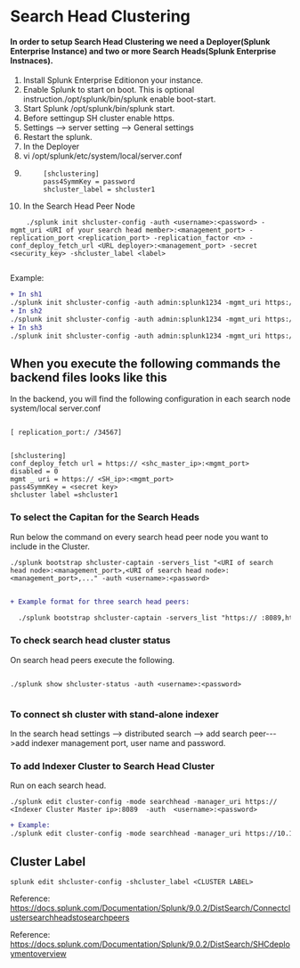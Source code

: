 # Search Head Clustering

#### In order to setup Search Head Clustering we need a Deployer(Splunk Enterprise Instance) and two or more Search Heads(Splunk Enterprise Instnaces).

1. Install Splunk Enterprise Editionon your instance.
2. Enable Splunk to start on boot. This is optional instruction./opt/splunk/bin/splunk enable boot-start.
3. Start Splunk /opt/splunk/bin/splunk start.
4. Before settingup SH cluster enable https.
5. Settings --> server setting --> General settings
6. Restart the splunk.
7. In the Deployer
8. vi /opt/splunk/etc/system/local/server.conf
9. ```
   		[shclustering]
   		pass4SymmKey = password
   		shcluster_label = shcluster1
   ```
10. In the Search Head Peer Node

```
    ./splunk init shcluster-config -auth <username>:<password> -mgmt_uri <URI of your search head member>:<management_port> -replication_port <replication_port> -replication_factor <n> -conf_deploy_fetch_url <URL deployer>:<management_port> -secret <security_key> -shcluster_label <label>
 
```

Example:

```diff
+ In sh1
./splunk init shcluster-config -auth admin:splunk1234 -mgmt_uri https://10.128.0.16:8089 -replication_port 34567 -replication_factor 3 -conf_deploy_fetch_url https://10.128.0.17:8089 -secret shcluster -shcluster_label shcluster1
+ In sh2
./splunk init shcluster-config -auth admin:splunk1234 -mgmt_uri https://10.166.0.2:8089 -replication_port 34567 -replication_factor 3 -conf_deploy_fetch_url https://10.128.0.17:8089 -secret shcluster -shcluster_label shcluster1
+ In sh3
./splunk init shcluster-config -auth admin:splunk1234 -mgmt_uri https://10.202.0.2:8089 -replication_port 34567 -replication_factor 3 -conf_deploy_fetch_url https://10.128.0.17:8089 -secret shcluster -shcluster_label shcluster1

```

## When you execute the following commands the backend files looks like this

In the backend, you will find the following configuration in each search node system/local server.conf

```

[ replication_port:/ /34567]


[shclustering]
conf_deploy_fetch url = https:// <shc_master_ip>:<mgmt_port>
disabled = 0
mgmt _ uri = https:// <SH_ip>:<mgmt_port>
pass4SymmKey = <secret key>
shcluster label =shcluster1

```

### To select the Capitan for the Search Heads

Run below the command on every search head peer node you want to include in the Cluster.

```
./splunk bootstrap shcluster-captain -servers_list "<URI of search head node>:<management_port>,<URI of search head node>:<management_port>,..." -auth <username>:<password>
 
```

```diff
+ Example format for three search head peers:

  ./splunk bootstrap shcluster-captain -servers_list "https:// :8089,https:// :8089,https://:8089 " -auth admin:password
```

### To check search head cluster status

On search head peers execute the following.

```

./splunk show shcluster-status -auth <username>:<password>
 
```

### To connect sh cluster with stand-alone indexer

In the search head settings --> distributed search --> add search peer--->add indexer management port, user name and password.

### To add Indexer Cluster to Search Head Cluster

Run on each search head.

```
./splunk edit cluster-config -mode searchhead -manager_uri https:// <Indexer Cluster Master ip>:8089  -auth  <username>:<password>
```

```diff
+ Example:
./splunk edit cluster-config -mode searchhead -manager_uri https://10.128.0.15:8089  -auth admin:splunk1234
```

## Cluster Label
```
splunk edit shcluster-config -shcluster_label <CLUSTER LABEL>
```

Reference: https://docs.splunk.com/Documentation/Splunk/9.0.2/DistSearch/Connectclustersearchheadstosearchpeers

Reference: https://docs.splunk.com/Documentation/Splunk/9.0.2/DistSearch/SHCdeploymentoverview
